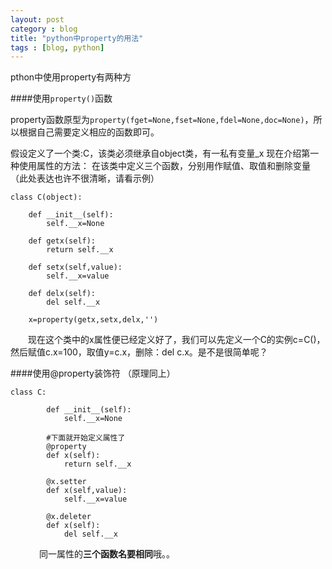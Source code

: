 ```yaml
---
layout: post
category : blog
title: "python中property的用法"
tags : [blog, python]
---
```


pthon中使用property有两种方

####使用`property()`函数

property函数原型为`property(fget=None,fset=None,fdel=None,doc=None)`，所以根据自己需要定义相应的函数即可。

假设定义了一个类:C，该类必须继承自object类，有一私有变量_x
现在介绍第一种使用属性的方法：
在该类中定义三个函数，分别用作赋值、取值和删除变量（此处表达也许不很清晰，请看示例）

    class C(object):
    
        def __init__(self):
            self.__x=None

        def getx(self):
            return self.__x
                        
        def setx(self,value):
            self.__x=value
            
        def delx(self):
            del self.__x
            
        x=property(getx,setx,delx,'')


　　现在这个类中的x属性便已经定义好了，我们可以先定义一个C的实例c=C()，然后赋值c.x=100，取值y=c.x，删除：del c.x。是不是很简单呢？

####使用@property装饰符 （原理同上）

    class C:
    
            def __init__(self):
                self.__x=None
            
            #下面就开始定义属性了
            @property
            def x(self):
                return self.__x
        
            @x.setter
            def x(self,value):
                self.__x=value
            
            @x.deleter
            def x(self):
                del self.__x

　　
　同一属性的**三个函数名要相同**哦。。